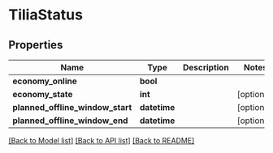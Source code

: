 # TiliaStatus



## Properties
Name | Type | Description | Notes
------------ | ------------- | ------------- | -------------
**economy_online** | **bool** |  | 
**economy_state** | **int** |  | [optional] 
**planned_offline_window_start** | **datetime** |  | [optional] 
**planned_offline_window_end** | **datetime** |  | [optional] 

[[Back to Model list]](../README.md#documentation-for-models) [[Back to API list]](../README.md#documentation-for-api-endpoints) [[Back to README]](../README.md)


